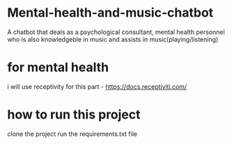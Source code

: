# Mental-health-and-music-chatbot
A chatbot that deals as a psychological consultant, mental health personnel who is also knowledgeble in music and assists in music(playing/listening)

# for mental health
i will use receptivity for this part - https://docs.receptiviti.com/


# how to run this project
clone the project
run the requirements.txt file

